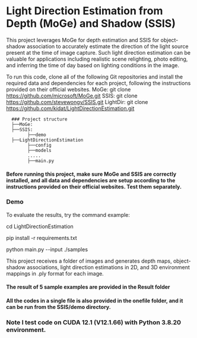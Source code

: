 # Light Direction Estimation from Depth (MoGe) and Shadow (SSIS)

This project leverages MoGe for depth estimation and SSIS for object-shadow association to accurately estimate the direction of the light source present at the time of image capture.
Such light direction estimation can be valuable for applications including realistic scene relighting, photo editing, and inferring the time of day based on lighting conditions in the image.

To run this code, clone all of the following Git repositories and install the required data and dependencies for each project, following the instructions provided on their official websites.
MoGe:   git clone https://github.com/microsoft/MoGe.git
SSIS:   git clone https://github.com/stevewongv/SSIS.git
LightDir: git clone https://github.com/kidat/LightDirectionEstimation.git

      ### Project structure
      ├──MoGe: 
      ├──SSIS: 
            ├──demo
      ├──LightDirectionEstimation
            ├──config
            ├──models
            .....
            ├──main.py
            
#### Before running this project, make sure MoGe and SSIS are correctly installed, and all data and dependencies are setup according to the instructions provided on their official websites. Test them separately.
   
### Demo

To evaluate the results, try the command example:

cd LightDirectionEstimation

pip install -r requirements.txt

python main.py --input ./samples


This project receives a folder of images and generates depth maps, object-shadow associations, light direction estimations in 2D, and 3D environment mappings in .ply format for each image.

#### The result of 5 sample examples are provided in the Result folder
#### All the codes in a single file is also provided in the onefile folder, and it can be run from the SSIS/demo directory.

### Note I test code on CUDA 12.1 (V12.1.66) with Python 3.8.20 environment.


